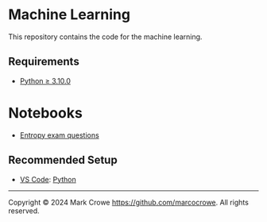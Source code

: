 
# Machine Learning

This repository contains the code for the machine learning.  

## Requirements

- [Python &GreaterEqual; 3.10.0](https://www.python.org/downloads/)

# Notebooks

- [Entropy exam questions](entropy-exam-questions.ipynb "Entropy exam questions")

## Recommended Setup

- [VS Code](https://code.visualstudio.com/): [Python](https://code.visualstudio.com/docs/languages/python)

---

Copyright &copy; 2024 Mark Crowe <https://github.com/marcocrowe>. All rights reserved.
